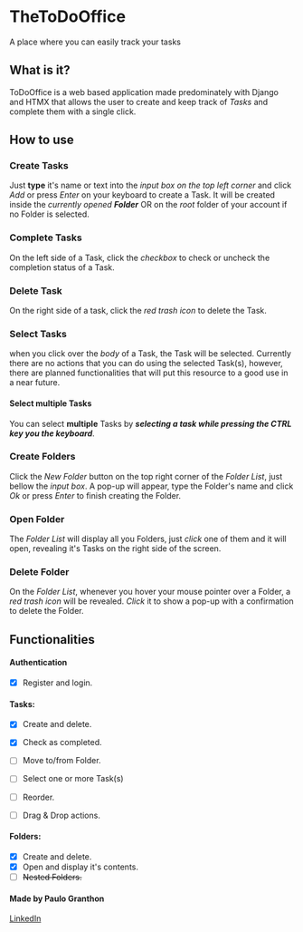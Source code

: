 # TheToDoOffice

A place where you can easily track your tasks

## What is it?
ToDoOffice is a web based application made predominately with Django and HTMX that allows the user to create and keep track of *Tasks* and complete them with a single click.

## How to use
### Create Tasks
Just **type** it's name or text into the *input box on the top left corner* and click *Add* or press *Enter* on your keyboard to create a Task. It will be created inside the *currently opened* ***Folder*** OR on the *root* folder of your account if no Folder is selected.

### Complete Tasks
On the left side of a Task, click the *checkbox* to check or uncheck the completion status of a Task.  

### Delete Task
On the right side of a task, click the *red trash icon* to delete the Task.

### Select Tasks
when you click over the *body* of a Task, the Task will be selected. Currently there are no actions that you can do using the selected Task(s), however, there are planned functionalities that will put this resource to a good use in a near future.

#### Select multiple Tasks
You can select **multiple** Tasks by ***selecting a task while pressing the CTRL key you the keyboard***.

### Create Folders
Click the *New Folder* button on the top right corner of the *Folder List*, just bellow the *input box*. A pop-up will appear, type the Folder's name and click *Ok* or press *Enter* to finish creating the Folder.  

### Open Folder
The *Folder List* will display all you Folders, just *click* one of them and it will open, revealing it's Tasks on the right side of the screen. 

### Delete Folder
On the *Folder List*, whenever you hover your mouse pointer over a Folder, a *red trash icon* will be revealed. *Click* it to show a pop-up with a confirmation to delete the Folder.  

## Functionalities
#### Authentication
- [x] Register and login.  
#### Tasks:
- [x] Create and delete.
- [x] Check as completed.
- [ ] Move to/from Folder.

- [ ] Select one or more Task(s)

- [ ] Reorder.
- [ ] Drag & Drop actions.  
#### Folders:
- [x] Create and delete.
- [x] Open and display it's contents.
- [ ] ~~Nested Folders.~~

#### Made by Paulo Granthon
[LinkedIn](https://www.linkedin.com/in/paulo-granthon/)
